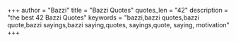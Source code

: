 +++
author = "Bazzi"
title = "Bazzi Quotes"
quotes_len = "42"
description = "the best 42 Bazzi Quotes"
keywords = "bazzi,bazzi quotes,bazzi quote,bazzi sayings,bazzi saying,quotes, sayings,quote, saying, motivation"
+++
